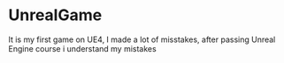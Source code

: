 # UnrealGame
It is my first game on UE4, I made a lot of misstakes, after passing Unreal Engine course i understand my mistakes 
